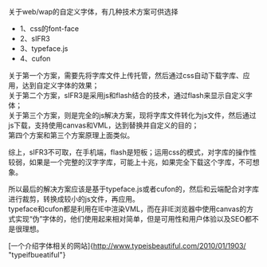 关于web/wap的自定义字体，有几种技术方案可供选择
* 1、css的font-face
* 2、sIFR3
* 3、typeface.js
* 4、cufon

关于第一个方案，需要先将字库文件上传托管，然后通过css自动下载字库、应用，达到自定义字体的效果；  
关于第二个方案，sIFR3是采用js和flash结合的技术，通过flash来显示自定义字体；   
关于第三个方案，则是完全的js解决方案，现将字库文件转化为js文件，然后通过js下载，支持使用canvas和VML，达到替换并自定义的目的；  
第四个方案和第三个方案原理上面类似。  

综上，sIFR3不可取，在手机端，flash是短板；运用css的模式，对字库的操作性较弱，如果是一个完整的汉字字库，可能上十兆，如果完全下载这个字库，不可想象。

所以最后的解决方案应该是基于typeface.js或者cufon的，然后和云端配合对字库进行裁剪，转换成较小的js文件，再应用。  
typeface和cufon都是利用在IE中渲染VML，而在非IE浏览器中使用canvas的方式实现“伪”字体的，他们使用起来相对简单，但是可用性和用户体验以及SEO都不是很理想。

[一个介绍字体相关的网站]{http://www.typeisbeautiful.com/2010/01/1903/ "typeifbueatiful"}
